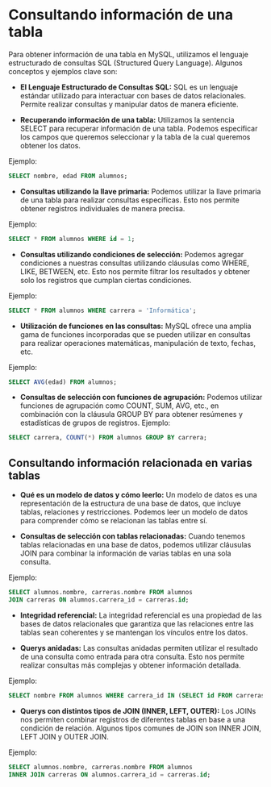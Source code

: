 # Consultando información de una tabla
Para obtener información de una tabla en MySQL, utilizamos el lenguaje estructurado de consultas SQL (Structured Query Language). Algunos conceptos y ejemplos clave son:

- **El Lenguaje Estructurado de Consultas SQL:** SQL es un lenguaje estándar utilizado para interactuar con bases de datos relacionales. Permite realizar consultas y manipular datos de manera eficiente.

- **Recuperando información de una tabla:** Utilizamos la sentencia SELECT para recuperar información de una tabla. Podemos especificar los campos que queremos seleccionar y la tabla de la cual queremos obtener los datos.

Ejemplo:

```sql
SELECT nombre, edad FROM alumnos;
```

- **Consultas utilizando la llave primaria:** Podemos utilizar la llave primaria de una tabla para realizar consultas específicas. Esto nos permite obtener registros individuales de manera precisa.

Ejemplo:


```sql
SELECT * FROM alumnos WHERE id = 1;
```

- **Consultas utilizando condiciones de selección:** Podemos agregar condiciones a nuestras consultas utilizando cláusulas como WHERE, LIKE, BETWEEN, etc. Esto nos permite filtrar los resultados y obtener solo los registros que cumplan ciertas condiciones.

Ejemplo:

```sql
SELECT * FROM alumnos WHERE carrera = 'Informática';
```

- **Utilización de funciones en las consultas:** MySQL ofrece una amplia gama de funciones incorporadas que se pueden utilizar en consultas para realizar operaciones matemáticas, manipulación de texto, fechas, etc.

Ejemplo:

```sql
SELECT AVG(edad) FROM alumnos;
```

- **Consultas de selección con funciones de agrupación:** Podemos utilizar funciones de agrupación como COUNT, SUM, AVG, etc., en combinación con la cláusula GROUP BY para obtener resúmenes y estadísticas de grupos de registros.
Ejemplo:

```sql
SELECT carrera, COUNT(*) FROM alumnos GROUP BY carrera;
```

## Consultando información relacionada en varias tablas
- **Qué es un modelo de datos y cómo leerlo:** Un modelo de datos es una representación de la estructura de una base de datos, que incluye tablas, relaciones y restricciones. Podemos leer un modelo de datos para comprender cómo se relacionan las tablas entre sí.

- **Consultas de selección con tablas relacionadas:** Cuando tenemos tablas relacionadas en una base de datos, podemos utilizar cláusulas JOIN para combinar la información de varias tablas en una sola consulta.

Ejemplo:

```sql
SELECT alumnos.nombre, carreras.nombre FROM alumnos
JOIN carreras ON alumnos.carrera_id = carreras.id;
```

- **Integridad referencial:** La integridad referencial es una propiedad de las bases de datos relacionales que garantiza que las relaciones entre las tablas sean coherentes y se mantengan los vínculos entre los datos.

- **Querys anidadas:** Las consultas anidadas permiten utilizar el resultado de una consulta como entrada para otra consulta. Esto nos permite realizar consultas más complejas y obtener información detallada.

Ejemplo:

```sql
SELECT nombre FROM alumnos WHERE carrera_id IN (SELECT id FROM carreras WHERE tipo = 'Ingeniería');
```

- **Querys con distintos tipos de JOIN (INNER, LEFT, OUTER):** Los JOINs nos permiten combinar registros de diferentes tablas en base a una condición de relación. Algunos tipos comunes de JOIN son INNER JOIN, LEFT JOIN y OUTER JOIN.

Ejemplo:

```sql
SELECT alumnos.nombre, carreras.nombre FROM alumnos
INNER JOIN carreras ON alumnos.carrera_id = carreras.id;
```
